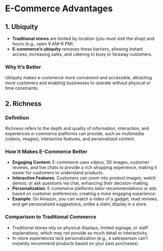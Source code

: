 # E-Commerce Advantages

## 1. Ubiquity
- **Traditional stores** are limited by location (you must visit the shop) and hours (e.g., open 9 AM–9 PM).
- **E-commerce’s ubiquity** removes these barriers, allowing instant access, increasing sales, and catering to busy or faraway customers.

### Why It’s Better
Ubiquity makes e-commerce more convenient and accessible, attracting more customers and enabling businesses to operate without physical or time constraints.

## 2. Richness
### Definition
Richness refers to the depth and quality of information, interaction, and experiences e-commerce platforms can provide, such as multimedia (videos, images), interactive features, and personalized content.

### How It Makes E-Commerce Better
- **Engaging Content**: E-commerce uses videos, 3D images, customer reviews, and live chats to provide a rich shopping experience, making it easier for customers to understand products.
- **Interactive Features**: Customers can zoom into product images, watch demos, or ask questions via chat, enhancing their decision-making.
- **Personalization**: E-commerce platforms tailor recommendations or ads based on customer preferences, creating a more engaging experience.
- **Example**: On Amazon, you can watch a video of a gadget, read reviews, and get personalized suggestions, unlike a static display in a store.

### Comparison to Traditional Commerce
- Traditional stores rely on physical displays, limited signage, or staff explanations, which may not provide as much detail or interactivity.
- In-store experiences lack personalization (e.g., a salesperson can’t instantly recommend products based on your past purchases).